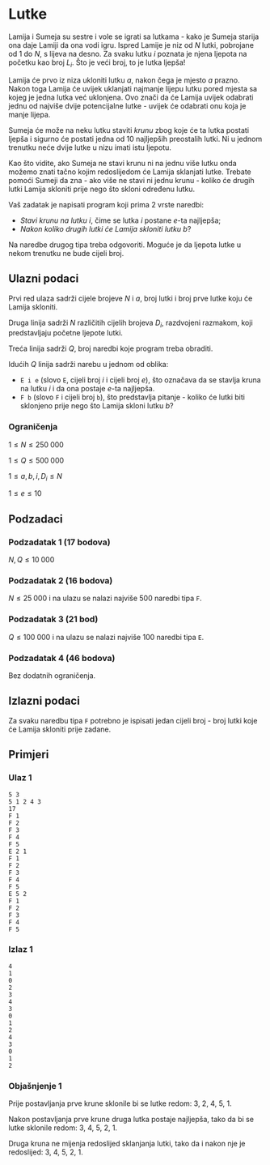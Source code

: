 # Lutke

Lamija i Sumeja su sestre i vole se igrati sa lutkama - kako je Sumeja starija ona daje Lamiji da ona vodi igru. Ispred Lamije je niz od $N$ lutki, pobrojane od $1$ do $N$, s lijeva na desno. Za svaku lutku $i$ poznata je njena ljepota na početku kao broj $L_i$. Što je veći broj, to je lutka ljepša!

Lamija će prvo iz niza ukloniti lutku $a$, nakon čega je mjesto $a$ prazno. Nakon toga Lamija će uvijek uklanjati najmanje lijepu lutku pored mjesta sa kojeg je jedna lutka već uklonjena. Ovo znači da će Lamija uvijek odabrati jednu od najviše dvije potencijalne lutke - uvijek će odabrati onu koja je manje lijepa.

Sumeja će može na neku lutku staviti _krunu_ zbog koje će ta lutka postati ljepša i sigurno će postati jedna od 10 najljepših preostalih lutki. Ni u jednom trenutku neće dvije lutke u nizu imati istu ljepotu.

Kao što vidite, ako Sumeja ne stavi krunu ni na jednu više lutku onda možemo znati tačno kojim redoslijedom će Lamija sklanjati lutke. Trebate pomoći Sumeji da zna - ako više ne stavi ni jednu krunu - koliko će drugih lutki Lamija skloniti prije nego što skloni određenu lutku.

Vaš zadatak je napisati program koji prima 2 vrste naredbi:
- _Stavi krunu na lutku_ $i$, čime se lutka $i$ postane $e$-ta najljepša;
- _Nakon koliko drugih lutki će Lamija skloniti lutku_ $b?$

Na naredbe drugog tipa treba odgovoriti. Moguće je da ljepota lutke u nekom trenutku ne bude cijeli broj.

## Ulazni podaci
Prvi red ulaza sadrži cijele brojeve $N$ i $a$, broj lutki i broj prve lutke koju će Lamija skloniti.

Druga linija sadrži $N$ različitih cijelih brojeva $D_i$, razdvojeni razmakom, koji predstavljaju početne ljepote lutki.

Treća linija sadrži $Q$, broj naredbi koje program treba obraditi.

Idućih $Q$ linija sadrži narebu u jednom od oblika:
- `E i e` (slovo `E`, cijeli broj $i$ i cijeli broj $e$), što označava da se stavlja kruna na lutku $i$ i da ona postaje $e$-ta najljepša.
- `F b` (slovo `F` i cijeli broj `b`), što predstavlja pitanje - koliko će lutki biti sklonjeno prije nego što Lamija skloni lutku $b$?

### Ograničenja
$1 \leq N \leq 250\;000$

$1 \leq Q \leq 500\;000$

$1 \leq a, b, i, D_i \leq N$

$1 \leq e \leq 10$

## Podzadaci

### Podzadatak 1 (17 bodova)
$N, Q \leq 10\;000$

### Podzadatak 2 (16 bodova)
$N \leq 25\;000$ i na ulazu se nalazi najviše 500 naredbi tipa `F`.

### Podzadatak 3 (21 bod)
$Q \leq 100\;000$ i na ulazu se nalazi najviše 100 naredbi tipa `E`.

### Podzadatak 4 (46 bodova)
Bez dodatnih ograničenja.

## Izlazni podaci

Za svaku naredbu tipa `F` potrebno je ispisati jedan cijeli broj - broj lutki koje će Lamija skloniti prije zadane.

## Primjeri
### Ulaz 1
```
5 3
5 1 2 4 3
17
F 1
F 2
F 3
F 4
F 5
E 2 1
F 1
F 2
F 3
F 4
F 5
E 5 2
F 1
F 2
F 3
F 4
F 5
```
### Izlaz 1
```
4
1
0
2
3
4
3
0
1
2
4
3
0
1
2
```
### Objašnjenje 1
Prije postavljanja prve krune sklonile bi se lutke redom: 3, 2, 4, 5, 1.

Nakon postavljanja prve krune druga lutka postaje najljepša, tako da bi se lutke sklonile redom: 3, 4, 5, 2, 1.

Druga kruna ne mijenja redoslijed sklanjanja lutki, tako da i nakon nje je redoslijed: 3, 4, 5, 2, 1.
